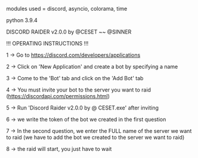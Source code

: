 modules used = discord, asyncio, colorama, time

python 3.9.4

DISCORD RAIDER v2.0.0 by @CESET ~~ @SINNER

!!! OPERATING INSTRUCTIONS !!!

1 -> Go to https://discord.com/developers/applications

2 -> Click on 'New Application' and create a bot by specifying a name

3 -> Come to the 'Bot' tab and click on the 'Add Bot' tab

4 -> You must invite your bot to the server you want to raid (https://discordapi.com/permissions.html)

5 -> Run 'Discord Raider v2.0.0 by @ CESET.exe' after inviting

6 -> we write the token of the bot we created in the first question

7 -> In the second question, we enter the FULL name of the server we want to raid (we have to add the bot we created to the server we want to raid)

8 -> the raid will start, you just have to wait